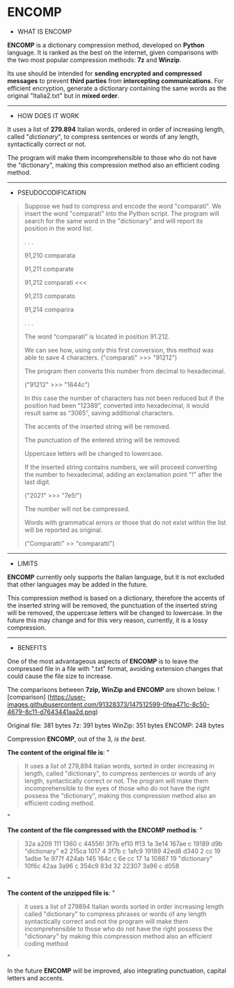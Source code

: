 # ENCOMP

 - WHAT IS ENCOMP

**ENCOMP** is a dictionary compression method, developed on **Python** language.
It is ranked as the best on the internet, given comparisons with the two most popular compression methods: **7z** and **Winzip**.

Its use should be intended for **sending encrypted and compressed messages** to prevent **third parties** from **intercepting communications**.
For efficient encryption, generate a dictionary containing the same words as the original "Italia2.txt" but in **mixed order**.
***
 - HOW DOES IT WORK

It uses a list of **279.894** Italian words, ordered in order of increasing length, called "*dictionary*", to compress sentences or words of any length, syntactically correct or not.

The program will make them incomprehensible to those who do not have the "dictionary", making this compression method also an efficient coding method.
***
 - PSEUDOCODIFICATION
> Suppose we had to compress and encode the word
> "comparati".
> We insert the word "comparati" into the Python script.
> The program will search for the same word in the "dictionary" and
> will report its position in the word list.
>
>. . .
>
> 91,210 comparata
>
> 91,211 comparate
>
> 91,212 comparati <<<
>
> 91,213 comparato
>
> 91,214 comparira
>
>. . .
>
> The word “comparati” is located in position 91.212.
>
> We can see how, using only this first conversion,
> this method was able to save 4 characters. ("comparati" >>>
> "91212")
>
> The program then converts this number from decimal to hexadecimal.
>
> ("91212" >>> "1644c")
>
> In this case the number of characters has not been reduced but if the
> position had been “12389”, converted into hexadecimal, it would result
> same as “3065”, saving additional characters.
>
> The accents of the inserted string will be removed.
>
> The punctuation of the entered string will be removed.
>
> Uppercase letters will be changed to lowercase.
>
> If the inserted string contains numbers, we will proceed
> converting the number to hexadecimal, adding an exclamation point
> "!" after the last digit.
>
> ("2021" >>> "7e5!")
>
> The number will not be compressed.
>
> Words with grammatical errors or those that do not exist within the
> list will be reported as original.
>
> ("Comparatti" >> "comparatti")

***
 - LIMITS

**ENCOMP** currently only supports the Italian language, but it is not excluded that other languages ​​may be added in the future.

This compression method is based on a dictionary, therefore the accents of the inserted string will be removed, the punctuation of the inserted string will be removed, the uppercase letters will be changed to lowercase. In the future this may change and for this very reason, currently, it is a lossy compression.
***

 - BENEFITS

One of the most advantageous aspects of **ENCOMP** is to leave the compressed file in a file with ".txt" format, avoiding extension changes that could cause the file size to increase.

The comparisons between **7zip, WinZip and ENCOMP** are shown below.
! [comparison] (https://user-images.githubusercontent.com/91328373/147512599-0fea471c-8c50-4679-8c11-d7643441aa2d.png)


Original file: 381 bytes
7z: 391 bytes
WinZip: 351 bytes
ENCOMP: 248 bytes

Compression **ENCOMP**, out of the 3, *is the best*.



**The content of the original file is**: "

> It uses a list of 279,894 Italian words, sorted in order
> increasing in length, called "dictionary", to compress sentences or
> words of any length, syntactically correct or not. The
> program will make them incomprehensible to the eyes of those who do not have the right
> possess the "dictionary", making this compression method also
> an efficient coding method.

"

**The content of the file compressed with the ENCOMP method is**: "

> 32a a209 111 1360 c 44556! 3f7b ef10 ff13 1a 3e14 167ae c 19189 d9b
> "dictionary" e2 215ca 1017 4 3f7b c 1afc9 19189 42ed8 d340 2 cc 19
> 1adbe 1e 977f 424ab 145 164c c 6e cc 17 1a 10887 19 "dictionary" 10f6c
> 42aa 3a96 c 354c9 83d 32 22307 3a96 c d058

"

**The content of the unzipped file is**: "

> it uses a list of 279894 Italian words sorted in order
> increasing length called "dictionary" to compress phrases or
> words of any length syntactically correct and not the
> program will make them incomprehensible to those who do not have the right
> possess the "dictionary" by making this compression method also
> an efficient coding method

"

In the future **ENCOMP** will be improved, also integrating punctuation, capital letters and accents.
